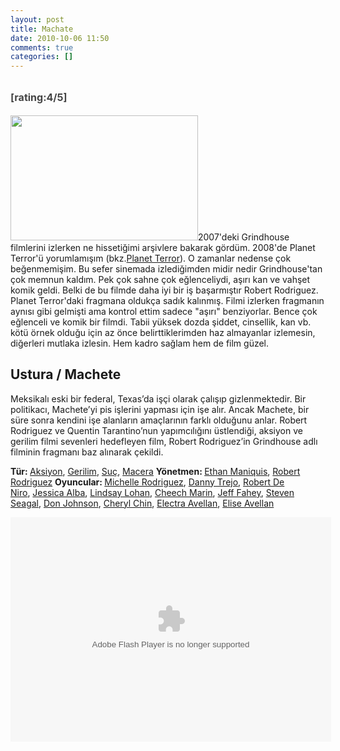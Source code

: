 ```yaml
---
layout: post
title: Machate
date: 2010-10-06 11:50
comments: true
categories: []
---
```

<h2><span style="color: #444444; line-height: 24px; font-size: 16px;">[rating:4/5]</span></h2>
<a href="http://onurbaykal.com.tr/wp-content/uploads/2010/09/machete-movie-trailer.jpg"><img title="machete-movie-trailer" src="http://onurbaykal.com.tr/wp-content/uploads/2010/09/machete-movie-trailer-300x200.jpg" alt="" width="300" height="200" /></a>2007'deki Grindhouse filmlerini izlerken ne hissetiğimi arşivlere bakarak gördüm. 2008'de Planet Terror'ü yorumlamışım (bkz.<a href="http://onurbaykal.com.tr/2008/07/planet-terror-yorum/">Planet Terror</a>). O zamanlar nedense çok beğenmemişim. Bu sefer sinemada izlediğimden midir nedir Grindhouse'tan çok memnun kaldım. Pek çok sahne çok eğlenceliydi, aşırı kan ve vahşet komik geldi. Belki de bu filmde daha iyi bir iş başarmıştır Robert Rodriguez. Planet Terror'daki fragmana oldukça sadık kalınmış. Filmi izlerken fragmanın aynısı gibi gelmişti ama kontrol ettim sadece "aşırı" benziyorlar. Bence çok eğlenceli ve komik bir filmdi. Tabii yüksek dozda şiddet, cinsellik, kan vb. kötü örnek olduğu için az önce belirttiklerimden haz almayanlar izlemesin, diğerleri mutlaka izlesin. Hem kadro sağlam hem de film güzel.

<!--more-->
<h2>Ustura / Machete</h2>
Meksikalı eski bir federal, Texas’da işçi olarak çalışıp gizlenmektedir. Bir politikacı, Machete’yi pis işlerini yapması için işe alır. Ancak Machete, bir süre sonra kendini işe alanların amaçlarının farklı olduğunu anlar. Robert Rodriguez ve Quentin Tarantino’nun yapımcılığını üstlendiği, aksiyon ve gerilim filmi sevenleri hedefleyen film, Robert Rodriguez’in Grindhouse adlı filminin fragmanı baz alınarak çekildi.

<strong>Tür: </strong><a href="http://sinema.com/Search.aspx?SearchType=ByTag&amp;TagPairs=Genre=Aksiyon">Aksiyon</a>, <a href="http://sinema.com/Search.aspx?SearchType=ByTag&amp;TagPairs=Genre=Gerilim">Gerilim</a>, <a href="http://sinema.com/Search.aspx?SearchType=ByTag&amp;TagPairs=Genre=Su%c3%a7">Suç</a>, <a href="http://sinema.com/Search.aspx?SearchType=ByTag&amp;TagPairs=Genre=Macera">Macera</a>
<strong>Yönetmen: </strong><a href="http://sinema.com/Search.aspx?SearchType=ByTag&amp;TagPairs=Director=Ethan+Maniquis">Ethan Maniquis</a>, <a href="http://sinema.com/Search.aspx?SearchType=ByTag&amp;TagPairs=Director=Robert+Rodriguez">Robert Rodriguez</a>
<strong>Oyuncular: </strong><a href="http://sinema.com/Search.aspx?SearchType=ByTag&amp;TagPairs=Cast=Michelle+Rodriguez">Michelle Rodriguez</a>, <a href="http://sinema.com/Search.aspx?SearchType=ByTag&amp;TagPairs=Cast=Danny+Trejo">Danny Trejo</a>, <a href="http://sinema.com/Search.aspx?SearchType=ByTag&amp;TagPairs=Cast=Robert+De+Niro">Robert De Niro</a>, <a href="http://sinema.com/Search.aspx?SearchType=ByTag&amp;TagPairs=Cast=Jessica+Alba">Jessica Alba</a>, <a href="http://sinema.com/Search.aspx?SearchType=ByTag&amp;TagPairs=Cast=Lindsay+Lohan">Lindsay Lohan</a>, <a href="http://sinema.com/Search.aspx?SearchType=ByTag&amp;TagPairs=Cast=Cheech+Marin">Cheech Marin</a>, <a href="http://sinema.com/Search.aspx?SearchType=ByTag&amp;TagPairs=Cast=Jeff+Fahey">Jeff Fahey</a>, <a href="http://sinema.com/Search.aspx?SearchType=ByTag&amp;TagPairs=Cast=Steven+Seagal">Steven Seagal</a>, <a href="http://sinema.com/Search.aspx?SearchType=ByTag&amp;TagPairs=Cast=Don+Johnson">Don Johnson</a>, <a href="http://sinema.com/Search.aspx?SearchType=ByTag&amp;TagPairs=Cast=Cheryl+Chin">Cheryl Chin</a>, <a href="http://sinema.com/Search.aspx?SearchType=ByTag&amp;TagPairs=Cast=Electra+Avellan">Electra Avellan</a>, <a href="http://sinema.com/Search.aspx?SearchType=ByTag&amp;TagPairs=Cast=Elise+Avellan">Elise Avellan</a>

<object id="4853" classid="clsid:d27cdb6e-ae6d-11cf-96b8-444553540000" width="513" height="359" codebase="http://download.macromedia.com/pub/shockwave/cabs/flash/swflash.cab#version=6,0,40,0"><param name="name" value="4853" /><param name="align" value="middle" /><param name="quality" value="high" /><param name="play" value="true" /><param name="loop" value="true" /><param name="scale" value="showall" /><param name="wmode" value="transparent" /><param name="devicefont" value="false" /><param name="bgcolor" value="#00000" /><param name="menu" value="true" /><param name="allowFullScreen" value="true" /><param name="allowScriptAccess" value="always" /><param name="flashVars" value="flash_dir=http://www.sinema.com/Clients/Tikle/flash/&amp;lang=Turkish&amp;pic_size1=80x60&amp;pic_size2=621x349&amp;pic_size2_quality=HIGH&amp;file_format=FLV&amp;sub_file_format=FLV1&amp;file_quality=HIGH&amp;object_id=TRVideos-main&amp;object_key=TRVideos-main&amp;language_file=http://sinema.com/Clients/Tikle/flash/tikle_language.xml&amp;config_file=http://sinema.com/Clients/Tikle/flash/config_sinema_embed.xml&amp;skin_file=http://sinema.com/Clients/Tikle/flash/gui_sinema.swf&amp;layout_file=http://sinema.com/Clients/Tikle/flash/layout_sinema_embed.xml&amp;auto_play=false&amp;media_id=97695" /><param name="src" value="http://sinema.com/Clients/Tikle/flash/nova_player.swf" /><param name="flashvars" value="flash_dir=http://www.sinema.com/Clients/Tikle/flash/&amp;lang=Turkish&amp;pic_size1=80x60&amp;pic_size2=621x349&amp;pic_size2_quality=HIGH&amp;file_format=FLV&amp;sub_file_format=FLV1&amp;file_quality=HIGH&amp;object_id=TRVideos-main&amp;object_key=TRVideos-main&amp;language_file=http://sinema.com/Clients/Tikle/flash/tikle_language.xml&amp;config_file=http://sinema.com/Clients/Tikle/flash/config_sinema_embed.xml&amp;skin_file=http://sinema.com/Clients/Tikle/flash/gui_sinema.swf&amp;layout_file=http://sinema.com/Clients/Tikle/flash/layout_sinema_embed.xml&amp;auto_play=false&amp;media_id=97695" /><param name="allowfullscreen" value="true" /><embed id="4853" type="application/x-shockwave-flash" width="513" height="359" src="http://sinema.com/Clients/Tikle/flash/nova_player.swf" flashvars="flash_dir=http://www.sinema.com/Clients/Tikle/flash/&amp;lang=Turkish&amp;pic_size1=80x60&amp;pic_size2=621x349&amp;pic_size2_quality=HIGH&amp;file_format=FLV&amp;sub_file_format=FLV1&amp;file_quality=HIGH&amp;object_id=TRVideos-main&amp;object_key=TRVideos-main&amp;language_file=http://sinema.com/Clients/Tikle/flash/tikle_language.xml&amp;config_file=http://sinema.com/Clients/Tikle/flash/config_sinema_embed.xml&amp;skin_file=http://sinema.com/Clients/Tikle/flash/gui_sinema.swf&amp;layout_file=http://sinema.com/Clients/Tikle/flash/layout_sinema_embed.xml&amp;auto_play=false&amp;media_id=97695" allowscriptaccess="always" allowfullscreen="true" menu="true" bgcolor="#00000" devicefont="false" wmode="transparent" scale="showall" loop="true" play="true" quality="high" align="middle" name="4853"></embed></object>
